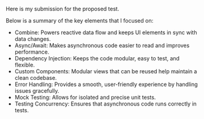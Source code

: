 Here is my submission for the proposed test.

Below is a summary of the key elements that I focused on:
- Combine: Powers reactive data flow and keeps UI elements in sync with data changes.
- Async/Await: Makes asynchronous code easier to read and improves performance.
- Dependency Injection: Keeps the code modular, easy to test, and flexible.
- Custom Components: Modular views that can be reused help maintain a clean codebase.
- Error Handling: Provides a smooth, user-friendly experience by handling issues gracefully.
- Mock Testing: Allows for isolated and precise unit tests.
- Testing Concurrency: Ensures that asynchronous code runs correctly in tests.
